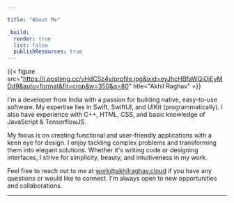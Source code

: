 ```yaml
---

title: "About Me"

_build:
  render: true
  list: false
  publishResources: true
---
```



{{< figure src="https://i.postimg.cc/vHdCSz4y/profile.jpg&ixid=eyJhcHBfaWQiOjEyMDd9&auto=format&fit=crop&w=350&q=80" title="Akhil Raghav" >}}
<!-- ![Profile Picture](https://i.postimg.cc/vHdCSz4y/profile.jpg) -->





I'm a developer from India with a passion for building native, easy-to-use software. My expertise lies in Swift, SwiftUI, and UIKit (programmatically). I also have experience with C++, HTML, CSS, and basic knowledge of JavaScript & TensorflowJS.

My focus is on creating functional and user-friendly applications with a keen eye for design. I enjoy tackling complex problems and transforming them into elegant solutions. Whether it's writing code or designing interfaces, I strive for simplicity, beauty, and intuitiveness in my work.

Feel free to reach out to me at [work@akhilraghav.cloud](mailto:work@akhilraghav.cloud) if you have any questions or would like to connect. I'm always open to new opportunities and collaborations.


--------


